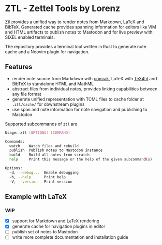 # ZTL - Zettel Tools by Lorenz

Ztl provides a unified way to render notes from Markdown, LaTeX and BibTeX. Generated cache provides spanning information for editors like ViM and HTML artifacts to publish notes to Mastodon and for live preview with SIXEL enabled terminals.

The repository provides a terminal tool written in Rust to generate note cache and a Neovim plugin for navigation.

## Features

 - render note source from Markdown with [comrak](https://github.com/kivikakk/comrak), LaTeX with [TeX4ht](https://tug.org/tex4ht/) and BibTeX to standalone HTML and MathML
 - abstract files from individual notes, provides linking capabilities between any file format
 - generate unified representation with TOML files to cache folder at `.ztl/cache/` for downstream plugins
 - use span and note information for note navigation and publishing to Mastodon

Supported subcommands of `ztl` are

```bash
Usage: ztl [OPTIONS] [COMMAND]

Commands:
  watch    Watch files and rebuild
  publish  Publish notes to Mastodon instance
  build    Build all notes from scratch
  help     Print this message or the help of the given subcommand(s)

Options:
  -d, --debug...  Enable debugging
  -h, --help      Print help
  -V, --version   Print version
```

## Example with LaTeX



### WIP

 - [x] support for Markdown and LaTeX rendering
 - [x] generate cache for navigation plugins in editor
 - [ ] publish set of notes to Mastodon
 - [ ] write more complete documentation and installation guide
